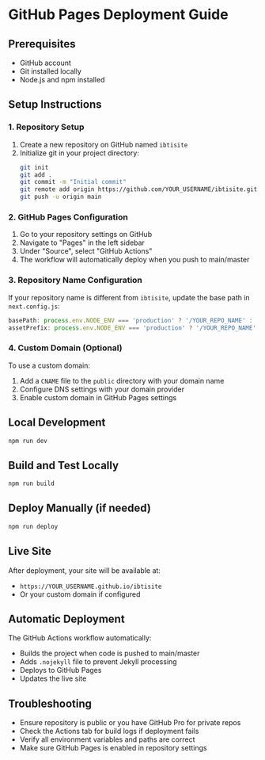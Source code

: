 # GitHub Pages Deployment Guide

## Prerequisites
- GitHub account
- Git installed locally
- Node.js and npm installed

## Setup Instructions

### 1. Repository Setup
1. Create a new repository on GitHub named `ibtisite`
2. Initialize git in your project directory:
   ```bash
   git init
   git add .
   git commit -m "Initial commit"
   git remote add origin https://github.com/YOUR_USERNAME/ibtisite.git
   git push -u origin main
   ```

### 2. GitHub Pages Configuration
1. Go to your repository settings on GitHub
2. Navigate to "Pages" in the left sidebar
3. Under "Source", select "GitHub Actions"
4. The workflow will automatically deploy when you push to main/master

### 3. Repository Name Configuration
If your repository name is different from `ibtisite`, update the base path in `next.config.js`:
```javascript
basePath: process.env.NODE_ENV === 'production' ? '/YOUR_REPO_NAME' : '',
assetPrefix: process.env.NODE_ENV === 'production' ? '/YOUR_REPO_NAME' : '',
```

### 4. Custom Domain (Optional)
To use a custom domain:
1. Add a `CNAME` file to the `public` directory with your domain name
2. Configure DNS settings with your domain provider
3. Enable custom domain in GitHub Pages settings

## Local Development
```bash
npm run dev
```

## Build and Test Locally
```bash
npm run build
```

## Deploy Manually (if needed)
```bash
npm run deploy
```

## Live Site
After deployment, your site will be available at:
- `https://YOUR_USERNAME.github.io/ibtisite`
- Or your custom domain if configured

## Automatic Deployment
The GitHub Actions workflow automatically:
- Builds the project when code is pushed to main/master
- Adds `.nojekyll` file to prevent Jekyll processing
- Deploys to GitHub Pages
- Updates the live site

## Troubleshooting
- Ensure repository is public or you have GitHub Pro for private repos
- Check the Actions tab for build logs if deployment fails
- Verify all environment variables and paths are correct
- Make sure GitHub Pages is enabled in repository settings

